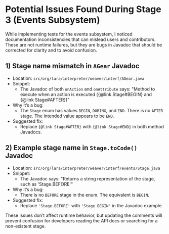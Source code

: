 # Potential Issues Found During Stage 3 (Events Subsystem)

While implementing tests for the events subsystem, I noticed documentation inconsistencies that can mislead users and contributors. These are not runtime failures, but they are bugs in Javadoc that should be corrected for clarity and to avoid confusion.

## 1) Stage name mismatch in `AGear` Javadoc
- Location: `src/org/lara/interpreter/weaver/interf/AGear.java`
- Snippet:
  - The Javadoc of both `onAction` and `onAttribute` says: "Method to execute when an action is executed ({@link Stage#BEGIN} and {@link Stage#AFTER})"
- Why it’s a bug:
  - The `Stage` enum has values `BEGIN`, `DURING`, and `END`. There is no `AFTER` stage. The intended value appears to be `END`.
- Suggested fix:
  - Replace `{@link Stage#AFTER}` with `{@link Stage#END}` in both method Javadocs.

## 2) Example stage name in `Stage.toCode()` Javadoc
- Location: `src/org/lara/interpreter/weaver/interf/events/Stage.java`
- Snippet:
  - The Javadoc says: "Returns a string representation of the stage, such as 'Stage.BEFORE'"
- Why it’s a bug:
  - There is no `BEFORE` stage in the enum. The equivalent is `BEGIN`.
- Suggested fix:
  - Replace `'Stage.BEFORE'` with `'Stage.BEGIN'` in the Javadoc example.

These issues don’t affect runtime behavior, but updating the comments will prevent confusion for developers reading the API docs or searching for a non-existent stage.
